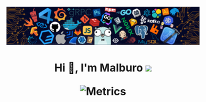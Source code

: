 ![](https://raw.githubusercontent.com/malburo/malburo/master/malburo.png)

<h1 align="center">Hi 👋, I'm Malburo <img src="https://media.giphy.com/media/mGcNjsfWAjY5AEZNw6/giphy.gif" width="50"/>

![Metrics](https://camo.githubusercontent.com/9e0e0f89df87ebe85d0d6088b69902a29d32d91371d476893b21282c759cc1e6/68747470733a2f2f6d6574726963732e6c65636f712e696f2f6d616c6275726f)

